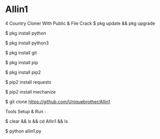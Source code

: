 # Allin1
4 Country Cloner With Public  &amp; File Crack
$ pkg update && pkg upgrade

$ pkg install python

$ pkg install python3

$ pkg install git

$ pkg install pip

$ pkg install pip2

$ pip2 install requests

$ pip2 install mechanize

$ git clone https://github.com/Uniquebrother/Allin1

Tools Setup & Run :

$ clear && ls && cd Allin1 && ls

$ python allin1.py
